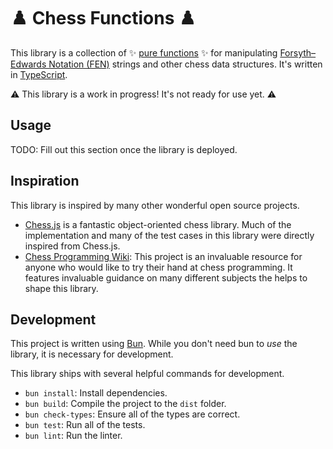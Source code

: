 # ♟️  Chess Functions ♟️ 

This library is a collection of ✨ [pure functions](https://en.wikipedia.org/wiki/Pure_function) ✨
for manipulating [Forsyth–Edwards Notation (FEN)](https://en.wikipedia.org/wiki/Fen) strings and
other chess data structures. It's written in [TypeScript](http://typescriptlang.org/).

⚠️  This library is a work in progress! It's not ready for use yet. ⚠️ 

## Usage

TODO: Fill out this section once the library is deployed.

## Inspiration

This library is inspired by many other wonderful open source projects.

* [Chess.js](https://github.com/jhlywa/chess.js/blob/master/README.md) is a fantastic
  object-oriented chess library. Much of the implementation and many of the test cases in this
  library were directly inspired from Chess.js.
* [Chess Programming Wiki](https://www.chessprogramming.org/Main_Page): This project is an
  invaluable resource for anyone who would like to try their hand at chess programming. It features
  invaluable guidance on many different subjects the helps to shape this library.

## Development

This project is written using [Bun](https://bun.sh/). While you don't need bun to _use_ the library,
it is necessary for development.

This library ships with several helpful commands for development.

* `bun install`: Install dependencies.
* `bun build`: Compile the project to the `dist` folder.
* `bun check-types`: Ensure all of the types are correct.
* `bun test`: Run all of the tests.
* `bun lint`: Run the linter.
